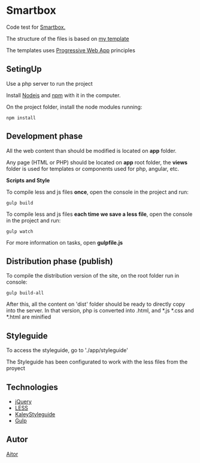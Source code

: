 Smartbox
=============

Code test for [Smartbox.](http://www.smartbox.com/)

The structure of the files is based on [my template](https://github.com/torian12321/webTemplate)

The templates uses [Progressive Web App](https://developers.google.com/web/updates/2014/11/Support-for-installable-web-apps-with-webapp-manifest-in-chrome-38-for-Android) principles

SetingUp
---------------

Use a php server to run the project

Install [Nodejs](https://nodejs.org/en/) and [npm](https://www.npmjs.com/) with it in the computer.

On the project folder, install the node modules running:

```npm install```


Development phase
---------------

All the web content than should be modified is located on **app** folder.

Any page (HTML or PHP) should be located on **app** root folder, the **views** folder is used for templates or components used for php, angular, etc.


**Scripts and Style**

To compile less and js files **once**, open the console in the project and run:

```gulp build```

To compile less and js files **each time we save a less file**, open the console in the project and run:

```gulp watch ```

For more information on tasks, open **gulpfile.js**


Distribution phase (publish)
---------------

To compile the distribution version of the site, on the root folder run in console:

```gulp build-all```

After this, all the content on 'dist' folder should be ready to directly copy into the server. In that version, php is converted into .html, and *.js *.css and *.html are minified


Styleguide
---------------

To access the styleguide, go to './app/styleguide'

The Styleguide has been configurated to work with the less files from the proyect


Technologies
---------------

- [jQuery](https://jquery.com/)
- [LESS](http://lesscss.org/)
- [KaleyStyleguide](https://github.com/thomasdavis/kaleistyleguide)
- [Gulp](http://gulpjs.com/)


Autor
---------------
[Aitor](torian12321.github.io/my_web)